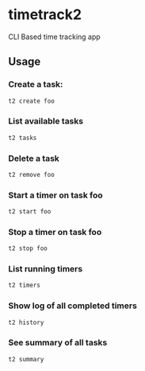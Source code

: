 # timetrack2
CLI Based time tracking app

## Usage

### Create a task:

```bash
t2 create foo
```

### List available tasks

```bash
t2 tasks 
```

### Delete a task

```bash
t2 remove foo
```

### Start a timer on task foo

```bash
t2 start foo
```

### Stop a timer on task foo

```bash
t2 stop foo
```

### List running timers

```bash
t2 timers
```

### Show log of all completed timers

```bash
t2 history
```

### See summary of all tasks

```bash
t2 summary
```
